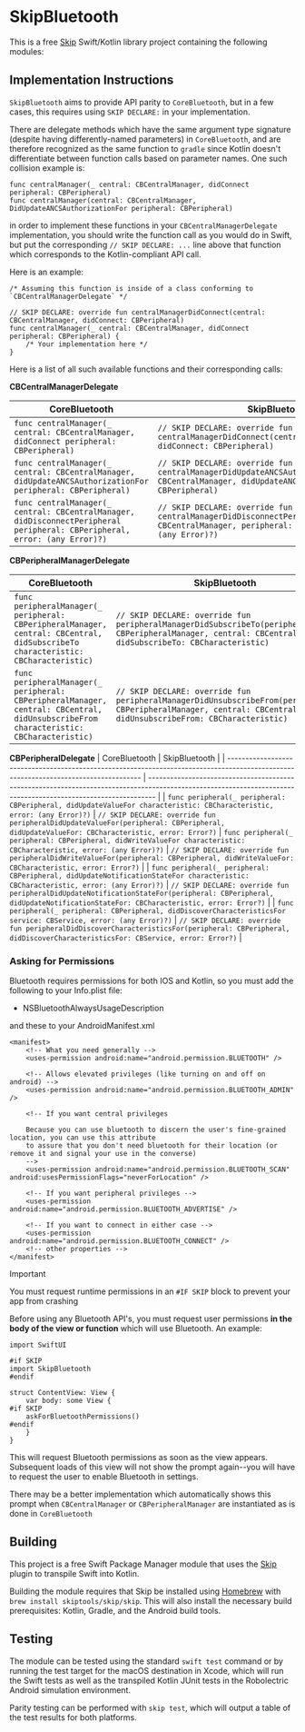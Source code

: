 # SkipBluetooth

This is a free [Skip](https://skip.tools) Swift/Kotlin library project containing the following modules:

## Implementation Instructions

`SkipBluetooth` aims to provide API parity to `CoreBluetooth`, but in a few cases, this requires using `SKIP DECLARE:` in your implementation.

There are delegate methods which have the same argument type signature (despite having differently-named parameters) in `CoreBluetooth`, and are therefore recognized as the same function to `gradle` since Kotlin doesn't differentiate between function calls based on parameter names. One such collision example is:

```
func centralManager(_ central: CBCentralManager, didConnect peripheral: CBPeripheral)
func centralManager(central: CBCentralManager, DidUpdateANCSAuthorizationFor peripheral: CBPeripheral)
```

in order to implement these functions in your `CBCentralManagerDelegate` implementation, you should write the function call as you would do in Swift, but put the corresponding `// SKIP DECLARE: ...` line above that function which corresponds to the Kotlin-compliant API call.

Here is an example:

```
/* Assuming this function is inside of a class conforming to `CBCentralManagerDelegate` */

// SKIP DECLARE: override fun centralManagerDidConnect(central: CBCentralManager, didConnect: CBPeripheral)
func centralManager(_ central: CBCentralManager, didConnect peripheral: CBPeripheral) {
    /* Your implementation here */
}
```

Here is a list of all such available functions and their corresponding calls:

**CBCentralManagerDelegate**

| CoreBluetooth                                                                                                             | SkipBluetooth                                                                                                                                       |
| ------------------------------------------------------------------------------------------------------------------------- | --------------------------------------------------------------------------------------------------------------------------------------------------- |
| `func centralManager(_ central: CBCentralManager, didConnect peripheral: CBPeripheral)`                                   | `// SKIP DECLARE: override fun centralManagerDidConnect(central: CBCentralManager, didConnect: CBPeripheral)`                                       |
| `func centralManager(_ central: CBCentralManager, didUpdateANCSAuthorizationFor peripheral: CBPeripheral)`                | `// SKIP DECLARE: override fun centralManagerDidUpdateANCSAuthorizationFor(central: CBCentralManager, didUpdateANCSAuthorizationFor: CBPeripheral)` |
| `func centralManager(_ central: CBCentralManager, didDisconnectPeripheral peripheral: CBPeripheral, error: (any Error)?)` | `// SKIP DECLARE: override fun centralManagerDidDisconnectPeripheral(central: CBCentralManager, peripheral: CBPeripheral, error: (any Error)?)`     |

**CBPeripheralManagerDelegate**

| CoreBluetooth                                                                                                                        | SkipBluetooth                                                                                                                                                  |
| ------------------------------------------------------------------------------------------------------------------------------------ | -------------------------------------------------------------------------------------------------------------------------------------------------------------- |
| `func peripheralManager(_ peripheral: CBPeripheralManager, central: CBCentral, didSubscribeTo characteristic: CBCharacteristic)`     | `// SKIP DECLARE: override fun peripheralManagerDidSubscribeTo(peripheral: CBPeripheralManager, central: CBCentral, didSubscribeTo: CBCharacteristic)`         |
| `func peripheralManager(_ peripheral: CBPeripheralManager, central: CBCentral, didUnsubscribeFrom characteristic: CBCharacteristic)` | `// SKIP DECLARE: override fun peripheralManagerDidUnsubscribeFrom(peripheral: CBPeripheralManager, central: CBCentral, didUnsubscribeFrom: CBCharacteristic)` |

**CBPeripheralDelegate**
| CoreBluetooth | SkipBluetooth |
| ------------------------------------------------------------------------------------------------------------------------------------ | -------------------------------------------------------------------------------------------------------------------------------------------------------------- |
| `func peripheral(_ peripheral: CBPeripheral, didUpdateValueFor characteristic: CBCharacteristic, error: (any Error)?)` | `// SKIP DECLARE: override fun peripheralDidUpdateValueFor(peripheral: CBPeripheral, didUpdateValueFor: CBCharacteristic, error: Error?)`
| `func peripheral(_ peripheral: CBPeripheral, didWriteValueFor characteristic: CBCharacteristic, error: (any Error)?)` | `// SKIP DECLARE: override fun peripheralDidWriteValueFor(peripheral: CBPeripheral, didWriteValueFor: CBCharacteristic, error: Error?)` |
| `func peripheral(_ peripheral: CBPeripheral, didUpdateNotificationStateFor characteristic: CBCharacteristic, error: (any Error)?)` | `// SKIP DECLARE: override fun peripheralDidUpdateNotificationStateFor(peripheral: CBPeripheral, didUpdateNotificationStateFor: CBCharacteristic, error: Error?)` |
| `func peripheral(_ peripheral: CBPeripheral, didDiscoverCharacteristicsFor service: CBService, error: (any Error)?)` | `// SKIP DECLARE: override fun peripheralDidDiscoverCharacteristicsFor(peripheral: CBPeripheral, didDiscoverCharacteristicsFor: CBService, error: Error?)` |

### Asking for Permissions

Bluetooth requires permissions for both IOS and Kotlin, so you must add the following to your Info.plist file:

- NSBluetoothAlwaysUsageDescription

and these to your AndroidManifest.xml

```
<manifest>
    <!-- What you need generally -->
    <uses-permission android:name="android.permission.BLUETOOTH" />

    <!-- Allows elevated privileges (like turning on and off on android) -->
    <uses-permission android:name="android.permission.BLUETOOTH_ADMIN" />

    <!-- If you want central privileges

    Because you can use bluetooth to discern the user's fine-grained location, you can use this attribute
    to assure that you don't need bluetooth for their location (or remove it and signal your use in the converse)
    -->
    <uses-permission android:name="android.permission.BLUETOOTH_SCAN" android:usesPermissionFlags="neverForLocation" />

    <!-- If you want peripheral privileges -->
    <uses-permission android:name="android.permission.BLUETOOTH_ADVERTISE" />

    <!-- If you want to connect in either case -->
    <uses-permission android:name="android.permission.BLUETOOTH_CONNECT" />
    <!-- other properties -->
</manifest>
```

> [!IMPORTANT]
> You must request runtime permissions in an `#IF SKIP` block to prevent your app from crashing

Before using any Bluetooth API's, you must request user permissions **in the body of the view or function**
which will use Bluetooth. An example:

```
import SwiftUI

#if SKIP
import SkipBluetooth
#endif

struct ContentView: View {
    var body: some View {
#if SKIP
    askForBluetoothPermissions()
#endif
    }
}

```

This will request Bluetooth permissions as soon as the view appears. Subsequent loads of this view will
not show the prompt again--you will have to request the user to enable Bluetooth in settings.

There may be a better implementation which automatically shows this prompt when `CBCentralManager` or
`CBPeripheralManager` are instantiated as is done in `CoreBluetooth`

## Building

This project is a free Swift Package Manager module that uses the
[Skip](https://skip.tools) plugin to transpile Swift into Kotlin.

Building the module requires that Skip be installed using
[Homebrew](https://brew.sh) with `brew install skiptools/skip/skip`.
This will also install the necessary build prerequisites:
Kotlin, Gradle, and the Android build tools.

## Testing

The module can be tested using the standard `swift test` command
or by running the test target for the macOS destination in Xcode,
which will run the Swift tests as well as the transpiled
Kotlin JUnit tests in the Robolectric Android simulation environment.

Parity testing can be performed with `skip test`,
which will output a table of the test results for both platforms.

```

```
